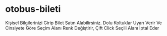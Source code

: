 # otobus-bileti
Kişisel Bilgilerinizi Girip Bilet Satın Alabilirsiniz. Dolu Koltuklar Uyarı Verir Ve Cinsiyete Göre Seçim Alanı Renk Değiştirir, Çift Click Seçili Alanı İptal Eder
